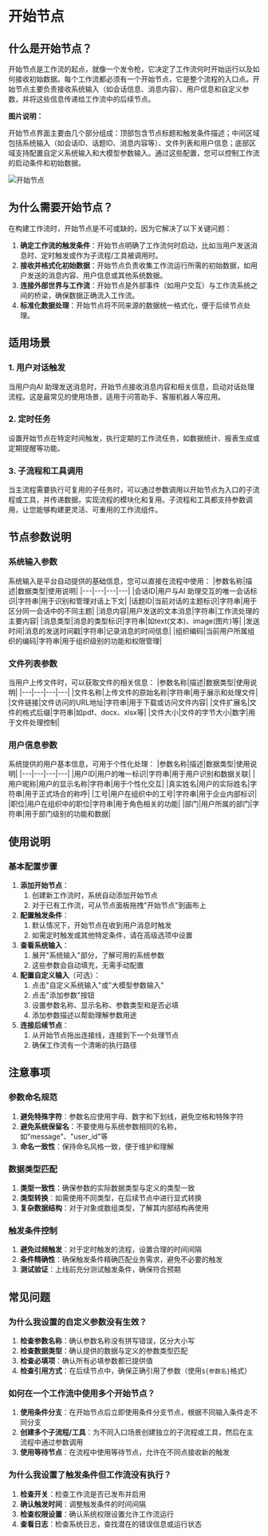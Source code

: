 # 开始节点
## 什么是开始节点？
开始节点是工作流的起点，就像一个发令枪，它决定了工作流何时开始运行以及如何接收初始数据。每个工作流都必须有一个开始节点，它是整个流程的入口点。开始节点主要负责接收系统输入（如会话信息、消息内容）、用户信息和自定义参数，并将这些信息传递给工作流中的后续节点。

**图片说明：**

开始节点界面主要由几个部分组成：顶部包含节点标题和触发条件描述；中间区域包括系统输入（如会话ID、话题ID、消息内容等）、文件列表和用户信息；底部区域支持配置自定义系统输入和大模型参数输入。通过这些配置，您可以控制工作流的启动条件和初始数据。

![开始节点](https://cdn.letsmagic.cn/static/img/start-node-1.png)

## 为什么需要开始节点？
在构建工作流时，开始节点是不可或缺的，因为它解决了以下关键问题：
1. **确定工作流的触发条件**：开始节点明确了工作流何时启动，比如当用户发送消息时、定时触发或作为子流程/工具被调用时。
2. **接收并格式化初始数据**：开始节点负责收集工作流运行所需的初始数据，如用户发送的消息内容、用户信息或其他系统数据。
3. **连接外部世界与工作流**：开始节点是外部事件（如用户交互）与工作流系统之间的桥梁，确保数据正确流入工作流。
4. **标准化数据处理**：开始节点将不同来源的数据统一格式化，便于后续节点处理。

## 适用场景
### 1. 用户对话触发
当用户向AI 助理发送消息时，开始节点接收消息内容和相关信息，启动对话处理流程。这是最常见的使用场景，适用于问答助手、客服机器人等应用。
### 2. 定时任务
设置开始节点在特定时间触发，执行定期的工作流任务，如数据统计、报表生成或定期提醒等功能。
### 3. 子流程和工具调用
当主流程需要执行可复用的子任务时，可以通过参数调用以开始节点为入口的子流程或工具，并传递数据，实现流程的模块化和复用。子流程和工具都支持参数调用，让您能够构建更灵活、可重用的工作流组件。
## 节点参数说明
### 系统输入参数
系统输入是平台自动提供的基础信息，您可以直接在流程中使用：
|参数名称|描述|数据类型|使用说明|
|---|---|---|---|
|会话ID|用户与AI 助理交互的唯一会话标识|字符串|用于识别和管理对话上下文|
|话题ID|当前对话的主题标识|字符串|用于区分同一会话中的不同主题|
|消息内容|用户发送的文本消息|字符串|工作流处理的主要内容|
|消息类型|消息的类型标识|字符串|如text(文本)、image(图片)等|
|发送时间|消息的发送时间戳|字符串|记录消息的时间信息|
|组织编码|当前用户所属组织的编码|字符串|用于组织级别的功能和权限管理|

### 文件列表参数
当用户上传文件时，可以获取文件的相关信息：
|参数名称|描述|数据类型|使用说明|
|---|---|---|---|
|文件名称|上传文件的原始名称|字符串|用于展示和处理文件|
|文件链接|文件访问的URL地址|字符串|用于下载或访问文件内容|
|文件扩展名|文件的格式后缀|字符串|如pdf、docx、xlsx等|
|文件大小|文件的字节大小|数字|用于文件处理控制|

### 用户信息参数
系统提供的用户基本信息，可用于个性化处理：
|参数名称|描述|数据类型|使用说明|
|---|---|---|---|
|用户ID|用户的唯一标识|字符串|用于用户识别和数据关联|
|用户昵称|用户的显示名称|字符串|用于个性化交互|
|真实姓名|用户的实际姓名|字符串|用于正式场合的称呼|
|工号|用户在组织中的工号|字符串|用于企业内部标识|
|职位|用户在组织中的职位|字符串|用于角色相关的功能|
|部门|用户所属的部门|字符串|用于部门级别的功能和数据|

## 使用说明
### 基本配置步骤
1. **添加开始节点**：
    1. 创建新工作流时，系统自动添加开始节点
    2. 对于已有工作流，可从节点面板拖拽"开始节点"到画布上
2. **配置触发条件**：
    1. 默认情况下，开始节点在收到用户消息时触发
    2. 如需定时触发或其他特定条件，请在高级选项中设置
3. **查看系统输入**：
    1. 展开"系统输入"部分，了解可用的系统参数
    2. 这些参数会自动填充，无需手动配置
4. **配置自定义输入**（可选）：
    1. 点击"自定义系统输入"或"大模型参数输入"
    2. 点击"添加参数"按钮
    3. 设置参数名称、显示名称、参数类型和是否必填
    4. 添加参数描述以帮助理解参数用途
5. **连接后续节点**：
    1. 从开始节点拖出连接线，连接到下一个处理节点
    2. 确保工作流有一个清晰的执行路径
## 注意事项
### 参数命名规范
1. **避免特殊字符**：参数名应使用字母、数字和下划线，避免空格和特殊字符
2. **避免系统保留名**：不要使用与系统参数相同的名称，如"message"、"user_id"等
3. **命名一致性**：保持命名风格一致，便于维护和理解
### 数据类型匹配
1. **类型一致性**：确保参数的实际数据类型与定义的类型一致
2. **类型转换**：如需使用不同类型，在后续节点中进行显式转换
3. **复杂数据结构**：对于对象或数组类型，了解其内部结构再使用
### 触发条件控制
1. **避免过频触发**：对于定时触发的流程，设置合理的时间间隔
2. **条件精确性**：确保触发条件精确匹配业务需求，避免不必要的触发
3. **测试验证**：上线前充分测试触发条件，确保符合预期
## 常见问题
### 为什么我设置的自定义参数没有生效？
1. **检查参数名称**：确认参数名称没有拼写错误，区分大小写
2. **检查数据类型**：确认提供的数据与定义的参数类型匹配
3. **检查必填项**：确认所有必填参数都已提供值
4. **检查引用方式**：在后续节点中，确保正确引用了参数（使用`${参数名}`格式）
### 如何在一个工作流中使用多个开始节点？
1. **使用条件分支**：在开始节点后立即使用条件分支节点，根据不同输入条件走不同分支
2. **创建多个子流程/工具**：为不同入口场景创建独立的子流程或工具，然后在主流程中通过参数调用
3. **使用等待节点**：在流程中使用等待节点，允许在不同点接收新的触发
### 为什么我设置了触发条件但工作流没有执行？
1. **检查开关**：检查工作流是否已发布并启用
2. **确认触发时间**：调整触发条件的时间间隔
3. **检查权限设置**：确认系统权限设置允许工作流运行
4. **查看日志**：检查系统日志，查找潜在的错误信息或运行状态